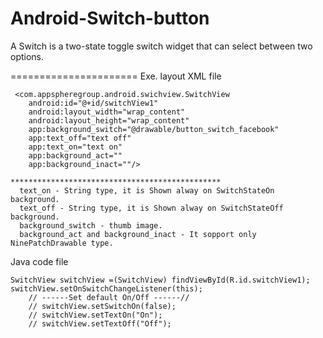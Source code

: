 Android-Switch-button
=====================

A Switch is a two-state toggle switch widget that can select between two options.

======================
Exe.
layout XML file

     <com.appspheregroup.android.swichview.SwitchView
        android:id="@+id/switchView1"
        android:layout_width="wrap_content"
        android:layout_height="wrap_content"
        app:background_switch="@drawable/button_switch_facebook"
        app:text_off="text off"
        app:text_on="text on"
        app:background_act=""
        app:background_inact=""/>

    ***********************************************
      text_on - String type, it is Shown alway on SwitchStateOn background. 
      text_off - String type, it is Shown alway on SwitchStateOff background.
      background_switch - thumb image.
      background_act and background_inact - It sopport only NinePatchDrawable type.

Java code file

    SwitchView switchView =(SwitchView) findViewById(R.id.switchView1);
  	switchView.setOnSwitchChangeListener(this);
		// ------Set default On/Off ------//
		// switchView.setSwitchOn(false);
		// switchView.setTextOn("On");
		// switchView.setTextOff("Off");
